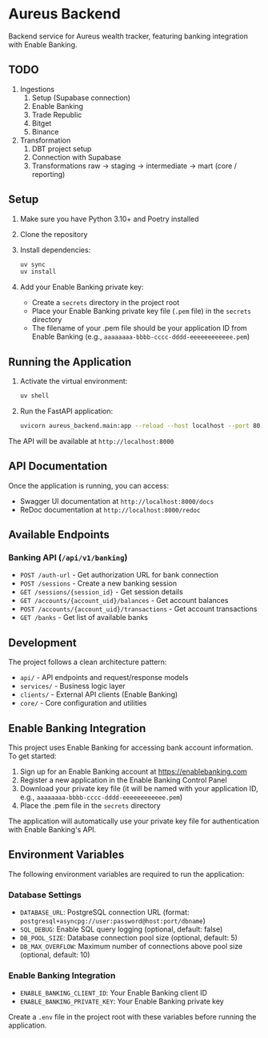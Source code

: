 # Aureus Backend

Backend service for Aureus wealth tracker, featuring banking integration with Enable Banking.

## TODO

1. Ingestions
   1. Setup (Supabase connection)
   2. Enable Banking
   3. Trade Republic
   4. Bitget
   5. Binance
2. Transformation
   1. DBT project setup
   2. Connection with Supabase
   3. Transformations raw -> staging -> intermediate -> mart (core / reporting)

## Setup

1. Make sure you have Python 3.10+ and Poetry installed
2. Clone the repository
3. Install dependencies:

    ```bash
    uv sync
    uv install
    ```

4. Add your Enable Banking private key:
   - Create a `secrets` directory in the project root
   - Place your Enable Banking private key file (`.pem` file) in the `secrets` directory
   - The filename of your .pem file should be your application ID from Enable Banking (e.g., `aaaaaaaa-bbbb-cccc-dddd-eeeeeeeeeeee.pem`)

## Running the Application

1. Activate the virtual environment:

    ```bash
    uv shell
    ```

2. Run the FastAPI application:

    ```bash
    uvicorn aureus_backend.main:app --reload --host localhost --port 8000 --log-level debug
    ```

The API will be available at `http://localhost:8000`

## API Documentation

Once the application is running, you can access:

- Swagger UI documentation at `http://localhost:8000/docs`
- ReDoc documentation at `http://localhost:8000/redoc`

## Available Endpoints

### Banking API (`/api/v1/banking`)

- `POST /auth-url` - Get authorization URL for bank connection
- `POST /sessions` - Create a new banking session
- `GET /sessions/{session_id}` - Get session details
- `GET /accounts/{account_uid}/balances` - Get account balances
- `POST /accounts/{account_uid}/transactions` - Get account transactions
- `GET /banks` - Get list of available banks

## Development

The project follows a clean architecture pattern:

- `api/` - API endpoints and request/response models
- `services/` - Business logic layer
- `clients/` - External API clients (Enable Banking)
- `core/` - Core configuration and utilities

## Enable Banking Integration

This project uses Enable Banking for accessing bank account information. To get started:

1. Sign up for an Enable Banking account at https://enablebanking.com
2. Register a new application in the Enable Banking Control Panel
3. Download your private key file (it will be named with your application ID, e.g., `aaaaaaaa-bbbb-cccc-dddd-eeeeeeeeeeee.pem`)
4. Place the .pem file in the `secrets` directory

The application will automatically use your private key file for authentication with Enable Banking's API.

## Environment Variables

The following environment variables are required to run the application:

### Database Settings
- `DATABASE_URL`: PostgreSQL connection URL (format: `postgresql+asyncpg://user:password@host:port/dbname`)
- `SQL_DEBUG`: Enable SQL query logging (optional, default: false)
- `DB_POOL_SIZE`: Database connection pool size (optional, default: 5)
- `DB_MAX_OVERFLOW`: Maximum number of connections above pool size (optional, default: 10)

### Enable Banking Integration
- `ENABLE_BANKING_CLIENT_ID`: Your Enable Banking client ID
- `ENABLE_BANKING_PRIVATE_KEY`: Your Enable Banking private key

Create a `.env` file in the project root with these variables before running the application.
